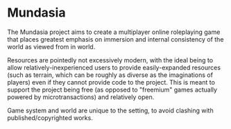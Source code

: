 Mundasia
========
The Mundasia project aims to create a multiplayer online roleplaying game that places greatest
emphasis on immersion and internal consistency of the world as viewed from in world.

Resources are pointedly not excessively modern, with the ideal being to allow relatively-inexperienced
users to provide easily-expanded resources (such as terrain, which can be roughly as diverse as the
imaginations of players) even if they cannot provide code to the project. This is meant to support
the project being free (as opposed to "freemium" games actually powered by microtransactions) and 
relatively open.

Game system and world are unique to the setting, to avoid clashing with published/copyrighted works.

